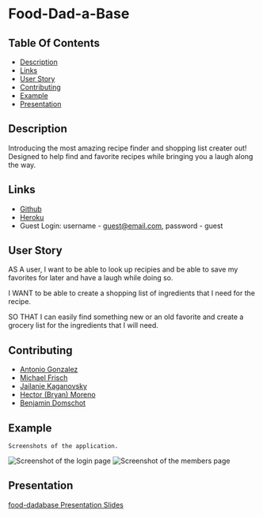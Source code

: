 
  
  # Food-Dad-a-Base

  ## Table Of Contents
  - [Description](#description)
  - [Links](#links)
  - [User Story](#userstory)
  - [Contributing](#contributing)
  - [Example](#example)
  - [Presentation](#presentation)

  ## Description 
  Introducing the most amazing recipe finder and shopping list creater out! Designed to help find and favorite 
  recipes while bringing you a laugh along the way. 

  ## Links
  - [Github](https://github.com/goantonioUW/food-dadabase)
  - [Heroku](https://food-dad-a-base.herokuapp.com/)
  - Guest Login: username - guest@email.com, password - guest
  
  ## User Story
  AS A user, I want to be able to look up recipies and be able to save my favorites for later and have a laugh while doing so. 

  I WANT to be able to create a shopping list of ingredients that I need for the recipe. 

  SO THAT I can easily find something new or an old favorite and create a grocery list for the ingredients that I will need. 
  

  ## Contributing
  - [Antonio Gonzalez](http://github.com/goantonioUW)
  - [Michael Frisch](http://github.com/mfrisch87)
  - [Jailanie Kaganovsky](http://github.com/jkaganovsky)
  - [Hector (Bryan) Moreno](http://github.com/bfourGitHub)
  - [Benjamin Domschot](http://github.com/Bdomschot)


  ## Example
    Screenshots of the application.
  ![Screenshot of the login page](public/stylesheets/assets/Screenshot2.png)
  ![Screenshot of the members page](public/stylesheets/assets/screenshot.png)
  
  
  ## Presentation
  [food-dadabase Presentation Slides](https://docs.google.com/presentation/d/1MjIPanVPaaMoMh3-gfeyL3os7C-lBUWjLQqFEKfd1Wg/edit?usp=sharing)


